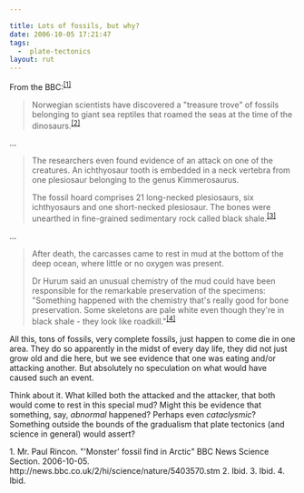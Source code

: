 ```yaml
---

title: Lots of fossils, but why?
date: 2006-10-05 17:21:47
tags:
  -  plate-tectonics
layout: rut
---
```


From the BBC:<sup>[\[1\]][ref1]</sup>
> Norwegian scientists have discovered a "treasure trove" of fossils belonging
> to giant sea reptiles that roamed the seas at the time of the dinosaurs.<sup>[\[2\]][ref2]</sup>

&#x2026;

> The researchers even found evidence of an attack on one of the creatures. An
> ichthyosaur tooth is embedded in a neck vertebra from one plesiosaur belonging
> to the genus Kimmerosaurus.
> 
> The fossil hoard comprises 21 long-necked plesiosaurs, six ichthyosaurs and one
> short-necked plesiosaur. The bones were unearthed in fine-grained sedimentary
> rock called black shale.<sup>[\[3\]][ref3]</sup>

&#x2026;

> After death, the carcasses came to rest in mud at the bottom of the deep ocean,
> where little or no oxygen was present.
> 
> Dr Hurum said an unusual chemistry of the mud could have been responsible for
> the remarkable preservation of the specimens: "Something happened with the
> chemistry that's really good for bone preservation. Some skeletons are pale white
> even though they're in black shale - they look like roadkill."<sup>[\[4\]][ref4]</sup>

All this, tons of fossils, very complete fossils, just happen to come die in one area.  They do so apparently in the midst of every day life, they did not just grow old and die here, but we see evidence that one was eating and/or attacking another.  But absolutely no speculation on what would have caused such an event.

Think about it.  What killed both the attacked and the attacker, that both would come to rest in this special mud?  Might this be evidence that something, say, *abnormal* happened?  Perhaps even *cataclysmic*?  Something outside the bounds of the gradualism that plate tectonics (and science in general) would assert?

<div markdown="1" class="postrefs">
1. Mr. Paul Rincon.  "'Monster' fossil find in Arctic"  BBC News Science Section.  2006-10-05.  http://news.bbc.co.uk/2/hi/science/nature/5403570.stm
2. Ibid.
3. Ibid.
4. Ibid.
</div>

[ref1]: http://news.bbc.co.uk/2/hi/science/nature/5403570.stm "BBC News | Science/Nature | 'Monster' fossil find in Arctic"
[ref2]: http://news.bbc.co.uk/2/hi/science/nature/5403570.stm "BBC News | Science/Nature | 'Monster' fossil find in Arctic"
[ref3]: http://news.bbc.co.uk/2/hi/science/nature/5403570.stm "BBC News | Science/Nature | 'Monster' fossil find in Arctic"
[ref4]: http://news.bbc.co.uk/2/hi/science/nature/5403570.stm "BBC News | Science/Nature | 'Monster' fossil find in Arctic"

